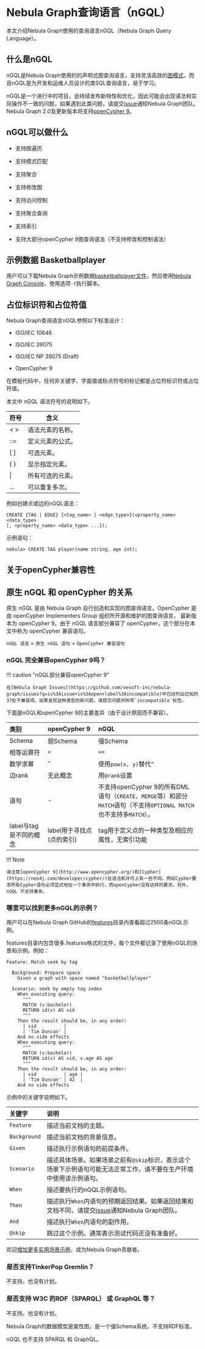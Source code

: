 # Nebula Graph查询语言（nGQL）

本文介绍Nebula Graph使用的查询语言nGQL（Nebula Graph Query Language）。

## 什么是nGQL

nGQL是Nebula Graph使用的的声明式图查询语言，支持灵活高效的[图模式](3.graph-patterns.md)，而且nGQL是为开发和运维人员设计的类SQL查询语言，易于学习。

nGQL是一个进行中的项目，会持续发布新特性和优化，因此可能会出现语法和实际操作不一致的问题，如果遇到此类问题，请提交[issue](https://github.com/vesoft-inc/nebula-graph/issues)通知Nebula Graph团队。Nebula Graph 2.0及更新版本将支持[openCypher 9](https://www.opencypher.org/resources)。

## nGQL可以做什么

- 支持图遍历

- 支持模式匹配

- 支持聚合

- 支持修改图

- 支持访问控制

- 支持聚合查询

- 支持索引

- 支持大部分openCypher 9图查询语法（不支持修改和控制语法）

## 示例数据 Basketballplayer

用户可以下载Nebula Graph示例数据[basketballplayer文件](https://docs.nebula-graph.io/2.0/basketballplayer-2.X.ngql)，然后使用[Nebula Graph Console](../../2.quick-start/3.connect-to-nebula-graph.md)，使用选项`-f`执行脚本。

## 占位标识符和占位符值

Nebula Graph查询语言nGQL参照以下标准设计：

- ISO/IEC 10646

- ISO/IEC 39075

- ISO/IEC NP 39075 (Draft)

- OpenCypher 9

在模板代码中，任何非关键字、字面值或标点符号的标记都是占位符标识符或占位符值。

本文中 nGQL 语法符号的说明如下。

|  符号 | 含义  |
|  ----  | ----  |
| < >    | 语法元素的名称。 |
| ::=    | 定义元素的公式。 |
| [ ]    | 可选元素。 |
| { }    | 显示指定元素。 |
|  \|    | 所有可选的元素。 |
| ...    | 可以重复多次。 |

例如创建点或边的nGQL语法：

```ngql
CREATE {TAG | EDGE} {<tag_name> | <edge_type>}(<property_name> <data_type>
[, <property_name> <data_type> ...]);
```

示例语句：

```ngql
nebula> CREATE TAG player(name string, age int);
```

## 关于openCypher兼容性

## 原生 nGQL 和 openCypher 的关系

原生 nGQL 是由 Nebula Graph 自行创造和实现的图查询语言。OpenCypher 是由 openCypher Implementers Group 组织所开源和维护的图查询语言，
最新版本为 openCypher 9。由于 nGQL 语言部分兼容了 openCypher，这个部分在本文中称为 openCypher 兼容语句。

`nGQL 语言` = `原生 nGQL 语句` + `OpenCypher 兼容语句`

### nGQL 完全兼容openCypher 9吗？

!!! caution "nGQL部分兼容openCypher 9"

    在[Nebula Graph Issues](https://github.com/vesoft-inc/nebula-graph/issues?q=is%3Aissue+is%3Aopen+label%3Aincompatible)中已经列出已知的37处不兼容项。如果发现这种类型的新问题，请提交问题并附带`incompatible`标签。

下面是nGQL和openCypher 9的主要差异（由于设计原因而不兼容）。

|类别| openCypher 9 | nGQL |
| :--- | :--- |:--- |
|Schema| 弱Schema | 强Schema |
|相等运算符| `=` |  `==` |
|数学求幂| `^` | 使用`pow(x, y)`替代`^` |  
|边rank| 无此概念 | 用`@rank`设置 |
|语句|-|不支持openCypher 9的所有DML语句（`CREATE`、`MERGE`等）和部分`MATCH`语句（不支持`OPTIONAL MATCH`也不支持多`MATCH`）。 |
|label与tag是不同的概念| label用于寻找点(点的索引) | tag用于定义点的一种类型及相应的属性，无索引功能 |

!!! Note

    请注意[openCypher 9](http://www.opencypher.org/)和[Cypher](https://neo4j.com/developer/cypher/)在语法和许可上有一些不同。例如Cypher要求所有Cypher语句必须显式地在一个事务中执行，而openCypher没有这样的要求。另外，nGQL 不支持事务。

### 哪里可以找到更多nGQL的示例？

用户可以在Nebula Graph GitHub的[features](https://github.com/vesoft-inc/nebula-graph/tree/master/tests/tck/features)目录内查看超过2500条nGQL示例。

features目录内包含很多.features格式的文件，每个文件都记录了使用nGQL的场景和示例。例如：

```text
Feature: Match seek by tag

  Background: Prepare space
    Given a graph with space named "basketballplayer"

  Scenario: seek by empty tag index
    When executing query:
      """
      MATCH (v:bachelor)
      RETURN id(v) AS vid
      """
    Then the result should be, in any order:
      | vid          |
      | 'Tim Duncan' |
    And no side effects
    When executing query:
      """
      MATCH (v:bachelor)
      RETURN id(v) AS vid, v.age AS age
      """
    Then the result should be, in any order:
      | vid          | age |
      | 'Tim Duncan' | 42  |
    And no side effects
```

示例中的关键字说明如下。

|关键字|说明|
|:---|:---|
|`Feature`|描述当前文档的主题。|
|`Background`|描述当前文档的背景信息。|
|`Given`|描述执行示例语句的前提条件。|
|`Scenario`|描述具体场景。如果场景之前有`@skip`标识，表示这个场景下示例语句可能无法正常工作，请不要在生产环境中使用该示例语句。|
|`When`|描述要执行的nGQL示例语句。|
|`Then`|描述执行`When`内语句的预期返回结果。如果返回结果和文档不同，请提交[issue](https://github.com/vesoft-inc/nebula-graph/issues)通知Nebula Graph团队。|
|`And`|描述执行`When`内语句的副作用。|
| `@skip` | 跳过这个示例。通常表示测试代码还没有准备好。 |

欢迎[增加更多实用场景示例](../15.contribution/how-to-contribute.md)，成为Nebula Graph贡献者。

### 是否支持TinkerPop Gremlin？

不支持。也没有计划。

### 是否支持 W3C 的RDF（SPARQL） 或 GraphQL 等？

不支持。也没有计划。

Nebula Graph的数据模型是属性图，是一个强Schema系统，不支持RDF标准。

nGQL 也不支持 SPARQL 和 GraphQL。


